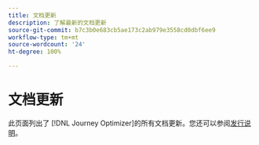 ```yaml
---
title: 文档更新
description: 了解最新的文档更新
source-git-commit: b7c3b0e683cb5ae173c2ab979e3558cd0dbf6ee9
workflow-type: tm+mt
source-wordcount: '24'
ht-degree: 100%

---
```



# 文档更新

此页面列出了
[!DNL Journey Optimizer]的所有文档更新。您还可以参阅[发行说明](release-notes.md)。